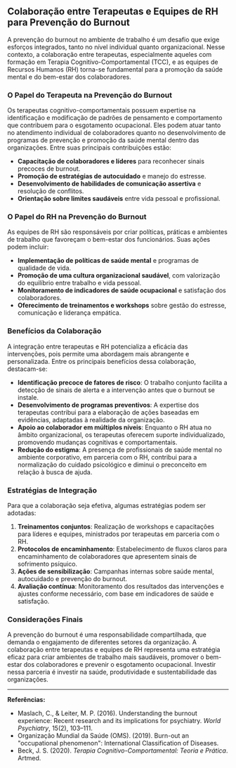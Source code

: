 
## Colaboração entre Terapeutas e Equipes de RH para Prevenção do Burnout

A prevenção do burnout no ambiente de trabalho é um desafio que exige esforços integrados, tanto no nível individual quanto organizacional. Nesse contexto, a colaboração entre terapeutas, especialmente aqueles com formação em Terapia Cognitivo-Comportamental (TCC), e as equipes de Recursos Humanos (RH) torna-se fundamental para a promoção da saúde mental e do bem-estar dos colaboradores.

### O Papel do Terapeuta na Prevenção do Burnout

Os terapeutas cognitivo-comportamentais possuem expertise na identificação e modificação de padrões de pensamento e comportamento que contribuem para o esgotamento ocupacional. Eles podem atuar tanto no atendimento individual de colaboradores quanto no desenvolvimento de programas de prevenção e promoção da saúde mental dentro das organizações. Entre suas principais contribuições estão:

- **Capacitação de colaboradores e líderes** para reconhecer sinais precoces de burnout.
- **Promoção de estratégias de autocuidado** e manejo do estresse.
- **Desenvolvimento de habilidades de comunicação assertiva** e resolução de conflitos.
- **Orientação sobre limites saudáveis** entre vida pessoal e profissional.

### O Papel do RH na Prevenção do Burnout

As equipes de RH são responsáveis por criar políticas, práticas e ambientes de trabalho que favoreçam o bem-estar dos funcionários. Suas ações podem incluir:

- **Implementação de políticas de saúde mental** e programas de qualidade de vida.
- **Promoção de uma cultura organizacional saudável**, com valorização do equilíbrio entre trabalho e vida pessoal.
- **Monitoramento de indicadores de saúde ocupacional** e satisfação dos colaboradores.
- **Oferecimento de treinamentos e workshops** sobre gestão do estresse, comunicação e liderança empática.

### Benefícios da Colaboração

A integração entre terapeutas e RH potencializa a eficácia das intervenções, pois permite uma abordagem mais abrangente e personalizada. Entre os principais benefícios dessa colaboração, destacam-se:

- **Identificação precoce de fatores de risco**: O trabalho conjunto facilita a detecção de sinais de alerta e a intervenção antes que o burnout se instale.
- **Desenvolvimento de programas preventivos**: A expertise dos terapeutas contribui para a elaboração de ações baseadas em evidências, adaptadas à realidade da organização.
- **Apoio ao colaborador em múltiplos níveis**: Enquanto o RH atua no âmbito organizacional, os terapeutas oferecem suporte individualizado, promovendo mudanças cognitivas e comportamentais.
- **Redução do estigma**: A presença de profissionais de saúde mental no ambiente corporativo, em parceria com o RH, contribui para a normalização do cuidado psicológico e diminui o preconceito em relação à busca de ajuda.

### Estratégias de Integração

Para que a colaboração seja efetiva, algumas estratégias podem ser adotadas:

1. **Treinamentos conjuntos**: Realização de workshops e capacitações para líderes e equipes, ministrados por terapeutas em parceria com o RH.
2. **Protocolos de encaminhamento**: Estabelecimento de fluxos claros para encaminhamento de colaboradores que apresentem sinais de sofrimento psíquico.
3. **Ações de sensibilização**: Campanhas internas sobre saúde mental, autocuidado e prevenção do burnout.
4. **Avaliação contínua**: Monitoramento dos resultados das intervenções e ajustes conforme necessário, com base em indicadores de saúde e satisfação.

### Considerações Finais

A prevenção do burnout é uma responsabilidade compartilhada, que demanda o engajamento de diferentes setores da organização. A colaboração entre terapeutas e equipes de RH representa uma estratégia eficaz para criar ambientes de trabalho mais saudáveis, promover o bem-estar dos colaboradores e prevenir o esgotamento ocupacional. Investir nessa parceria é investir na saúde, produtividade e sustentabilidade das organizações.

---
**Referências:**
- Maslach, C., & Leiter, M. P. (2016). Understanding the burnout experience: Recent research and its implications for psychiatry. *World Psychiatry*, 15(2), 103–111.
- Organização Mundial da Saúde (OMS). (2019). Burn-out an "occupational phenomenon": International Classification of Diseases.
- Beck, J. S. (2020). *Terapia Cognitivo-Comportamental: Teoria e Prática*. Artmed.
```
